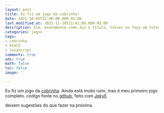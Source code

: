 ```yaml
---
layout: post
title: Eu fiz um jogo da cobrinha!
date: 2021-10-05T12:00:00.000-03:00
last_modified_at: 2021-11-10T21:42:00.000-03:00
description: Sim, exatamente como diz o título, talvez eu faça um tutorial.
categories: jogos
tags:
- cobrinha
- html5
- javascript
comments: true
ads: true
math: false
toc: false
image: ''

---
```

Eu fiz um jogo da [cobrinha](https://rafael-dev-21.github.io/SnakeClone). Ainda está muito ruim, mas é meu primeiro jogo completo. código fonte no [github](https://github.com/rafael-dev-21/SnakeClone), feito com [Jekyll](https://jekyllrb.com).

deixem sugestões do que fazer na próxima.
